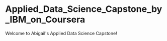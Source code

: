 # Applied_Data_Science_Capstone_by_IBM_on_Coursera
Welcome to Abigail's Applied Data Science Capstone!
